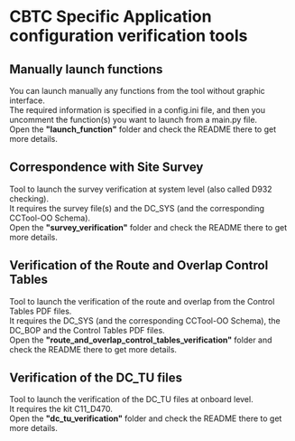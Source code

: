 # CBTC Specific Application configuration verification tools

## Manually launch functions
You can launch manually any functions from the tool without graphic interface. <br />
The required information is specified in a config.ini file, and then you uncomment the function(s) you want to launch from a main.py file. <br />
Open the **"launch_function"** folder and check the README there to get more details.

## Correspondence with Site Survey
Tool to launch the survey verification at system level (also called D932 checking). <br />
It requires the survey file(s) and the DC_SYS (and the corresponding CCTool-OO Schema). <br />
Open the **"survey_verification"** folder and check the README there to get more details.

## Verification of the Route and Overlap Control Tables
Tool to launch the verification of the route and overlap from the Control Tables PDF files. <br />
It requires the DC_SYS (and the corresponding CCTool-OO Schema), the DC_BOP and the Control Tables PDF files. <br />
Open the **"route_and_overlap_control_tables_verification"** folder and check the README there to get more details.

## Verification of the DC_TU files
Tool to launch the verification of the DC_TU files at onboard level. <br />
It requires the kit C11_D470. <br />
Open the **"dc_tu_verification"** folder and check the README there to get more details.
